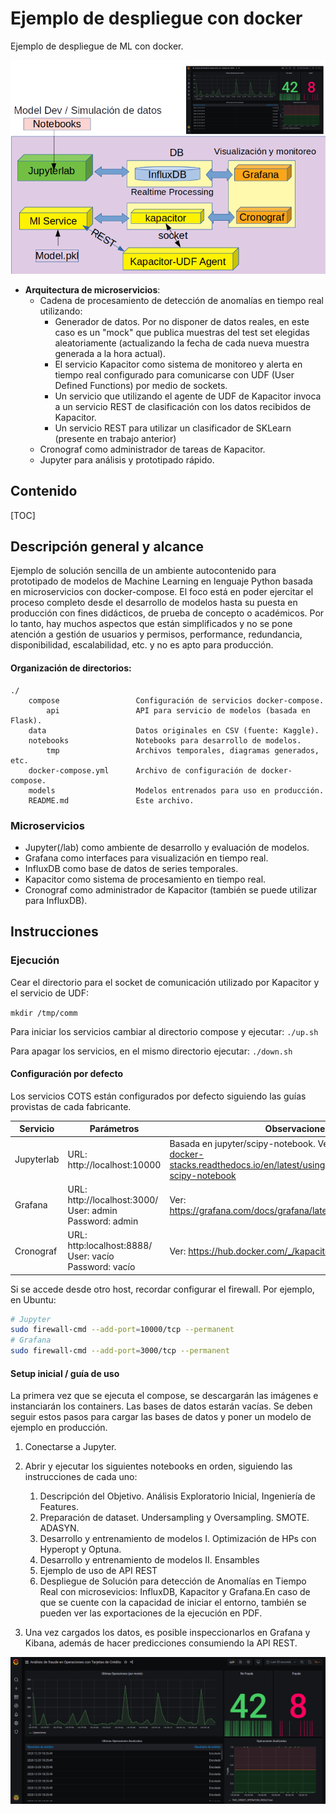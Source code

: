 # Ejemplo de despliegue con docker

Ejemplo de despliegue de ML con docker.

![concept](doc/assets/concept.png)

- **Arquitectura de microservicios**: 
  - Cadena de procesamiento de detección de anomalías en tiempo real utilizando:
    - Generador de datos. Por no disponer de datos reales, en este caso es un "mock" que publica muestras del test set elegidas aleatoriamente (actualizando la fecha de cada nueva muestra generada a la hora actual).
    - El servicio Kapacitor como sistema de monitoreo y alerta en tiempo real configurado para comunicarse con UDF (User Defined Functions) por medio de sockets.
    - Un servicio que utilizando el agente de UDF de Kapacitor invoca a un servicio REST de clasificación con los datos recibidos de Kapacitor.
    - Un servicio REST para utilizar un clasificador de SKLearn (presente en trabajo anterior)
  - Cronograf como administrador de tareas de Kapacitor.
  - Jupyter para análisis y prototipado rápido.

## Contenido

[TOC]

## Descripción general y alcance

Ejemplo de solución sencilla de un ambiente autocontenido para prototipado de modelos de Machine Learning en lenguaje Python basada en microservicios con docker-compose.  El foco está en poder ejercitar el proceso completo desde el desarrollo de modelos hasta su puesta en producción con fines didácticos, de prueba de concepto o académicos. Por lo tanto, hay muchos aspectos que están simplificados y no se pone atención a gestión de usuarios y permisos, performance, redundancia, disponibilidad, escalabilidad, etc. y no es apto para producción.

#### Organización de directorios:

~~~
./	
	compose					Configuración de servicios docker-compose.
		api                 API para servicio de modelos (basada en Flask).
	data 					Datos originales en CSV (fuente: Kaggle).
	notebooks				Notebooks para desarrollo de modelos.
		tmp         		Archivos temporales, diagramas generados, etc.	
	docker-compose.yml      Archivo de configuración de docker-compose.	
	models 					Modelos entrenados para uso en producción.
	README.md 				Este archivo.
~~~



### Microservicios

- Jupyter(/lab) como ambiente de desarrollo y evaluación de modelos.
- Grafana como interfaces para visualización en tiempo real.
- InfluxDB como base de datos de series temporales.
- Kapacitor como sistema de procesamiento en tiempo real.
- Cronograf como administrador de Kapacitor (también se puede utilizar para InfluxDB).

## Instrucciones

### Ejecución

Cear el directorio para el socket de comunicación utilizado por Kapacitor y el servicio de UDF:

```mkdir /tmp/comm```

Para iniciar los servicios cambiar al directorio compose y ejecutar:
```./up.sh ```

Para apagar los servicios, en el mismo directorio ejecutar:
```./down.sh```

#### Configuración por defecto

Los servicios COTS están configurados por defecto siguiendo las guías provistas de cada fabricante. 

| Servicio   | Parámetros                                                   | Observaciones                                                |
| ---------- | ------------------------------------------------------------ | ------------------------------------------------------------ |
| Jupyterlab | URL: http://localhost:10000<br/>                             | Basada en jupyter/scipy-notebook. Ver: https://jupyter-docker-stacks.readthedocs.io/en/latest/using/selecting.html#jupyter-scipy-notebook |
| Grafana    | URL: http://localhost:3000/<br/>User: admin<br/>Password: admin | Ver: https://grafana.com/docs/grafana/latest/installation/docker/ |
| Cronograf  | URL: http:localhost:8888/<br />User: vacío<br />Password: vacío | Ver: https://hub.docker.com/_/kapacitor                      |

Si se accede desde otro host, recordar configurar el firewall. Por ejemplo, en Ubuntu:

```bash
# Jupyter
sudo firewall-cmd --add-port=10000/tcp --permanent
# Grafana
sudo firewall-cmd --add-port=3000/tcp --permanent
```

#### Setup inicial / guía de uso

La primera vez que se ejecuta el compose, se descargarán las imágenes e instanciarán los containers. Las bases de datos estarán vacías.  Se deben seguir estos pasos para cargar las bases de datos y poner un modelo de ejemplo en producción.

1. Conectarse a Jupyter.
2. Abrir y ejecutar los siguientes notebooks en orden, siguiendo las instrucciones de cada uno:
   1. Descripción del Objetivo. Análisis Exploratorio Inicial, Ingeniería de Features.
   2. Preparación de dataset. Undersampling y Oversampling. SMOTE. ADASYN.
   3. Desarrollo y entrenamiento de modelos I. Optimización de HPs con Hyperopt y Optuna.
   4. Desarrollo y entrenamiento de modelos II. Ensambles
   5. Ejemplo de uso de API REST
   6. Despliegue de Solución para detección de Anomalías en Tiempo Real con microsevicios: InfluxDB, Kapacitor y Grafana.En caso de que se cuente con la capacidad de iniciar el entorno, también se pueden ver las exportaciones de la ejecución en PDF.

3. Una vez cargados los datos, es posible inspeccionarlos en Grafana y Kibana, además de hacer predicciones consumiendo la API REST.

![](doc/assets/grafana-ss.png)

